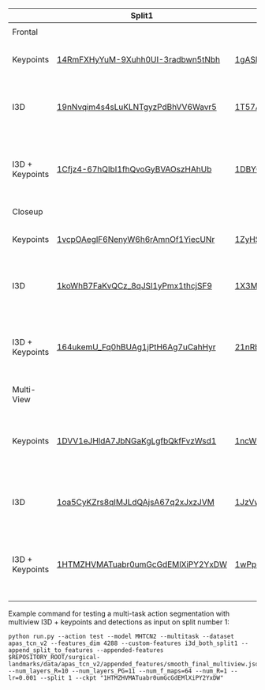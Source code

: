 |                 	| Split1 	| Split2 	| Split3 	| Split4 	| Split5 	| Command Template                                                                                                                                                                                                                                                                                                                                                                                           	|    	
|-----------------	|--------	|--------	|--------	|--------	|--------	|------------------------------------------------------------------------------------------------------------------------------------------------------------------------------------------------------------------------------------------------------------------------------------------------------------------------------------------------------------------------------------------------------------	|
|                 	|        	|        	|        	|        	|        	|                                                                                                                                                                                                                                                                                                                                                                                                            	|    	
| Frontal         	|        	|        	|        	|        	|        	|                                                                                                                                                                                                                                                                                                                                                                                                            	|    	
| Keypoints       	| [14RmFXHyYuM-9Xuhh0UI-3radbwn5tNbh](https://drive.google.com/file/d/14RmFXHyYuM-9Xuhh0UI-3radbwn5tNbh/view?usp=share_link)      	| [1gASBOSBNPQPEi8vLLLNP-kKI3qEI4NVQ](https://drive.google.com/file/d/1gASBOSBNPQPEi8vLLLNP-kKI3qEI4NVQ/view?usp=share_link)      	| [1sLAYXhR6BJUgp8hQDlZb9ew3M-ODpcpD](https://drive.google.com/file/d/1sLAYXhR6BJUgp8hQDlZb9ew3M-ODpcpD/view?usp=share_link)      	| [16krqrBaPmc7LYkCHBdmeIoIXTfcyPFKt](https://drive.google.com/file/d/16krqrBaPmc7LYkCHBdmeIoIXTfcyPFKt/view?usp=share_link)      	| [1sU0dAvfGYYiFD6qpuFcHDQvjtop5TEo_](https://drive.google.com/file/d/1sU0dAvfGYYiFD6qpuFcHDQvjtop5TEo_/view?usp=share_link)      	| python run.py --action test --model MHTCN2 --multitask --dataset apas_tcn_v2 --features_dim 96 --custom-features smooth_final --num_layers_R=10 --num_layers_PG=11 --num_f_maps=64 --num_R=1 --lr=0.001 --split `split_number` --ckpt `ckpt_path_or_id`                                                                                                                                        	|    	
| I3D             	| [19nNvqim4s4sLuKLNTgyzPdBhVV6Wavr5](https://drive.google.com/file/d/19nNvqim4s4sLuKLNTgyzPdBhVV6Wavr5/view?usp=share_link)      	| [1T57A44llXukxm_82ImZ5ByCfZUlNPjqB](https://drive.google.com/file/d/1T57A44llXukxm_82ImZ5ByCfZUlNPjqB/view?usp=share_link)      	| [1RzDnoUiwQZMaO93NiwrC7GUz8Sjs5mX2](https://drive.google.com/file/d/1RzDnoUiwQZMaO93NiwrC7GUz8Sjs5mX2/view?usp=share_link)      	| [1jsDUH4SlAOO1Eyk2aOJmkIDazUZQ8fpX](https://drive.google.com/file/d/1jsDUH4SlAOO1Eyk2aOJmkIDazUZQ8fpX/view?usp=share_link)      	| [17BNBXNDe4s7U1gCJUZKBIEa7XhiO1nZM](https://drive.google.com/file/d/17BNBXNDe4s7U1gCJUZKBIEa7XhiO1nZM/view?usp=share_link)      	| python run.py --action test --model MHTCN2 --multitask --dataset apas_tcn_v2 --features_dim 2048 --custom-features i3d_frontal_split`split_number` --append_split_to_features --num_layers_R=10 --num_layers_PG=11 --num_f_maps=64 --num_R=1 --lr=0.001 --split `split_number` --ckpt `ckpt_path_or_id`                                                                                   	|    	
| I3D + Keypoints 	| [1Cfjz4-67hQIbI1fhQvoGyBVAOszHAhUb](https://drive.google.com/file/d/1Cfjz4-67hQIbI1fhQvoGyBVAOszHAhUb/view?usp=share_link)      	| [1DBYClvG4y9UGSe9fUMvGzU1PTU9D-Ivg](https://drive.google.com/file/d/1DBYClvG4y9UGSe9fUMvGzU1PTU9D-Ivg/view?usp=share_link)      	| [1SQfzM9nvfmSugZHqz7_n4WHVUorbjKRu](https://drive.google.com/file/d/1SQfzM9nvfmSugZHqz7_n4WHVUorbjKRu/view?usp=share_link)      	| [1ByJo41khTG26m7A_6lX-Th8ZLb7C6Lea](https://drive.google.com/file/d/1ByJo41khTG26m7A_6lX-Th8ZLb7C6Lea/view?usp=share_link)      	| [1eOFbDttgnwcRlu-hO23UredA_95lOq0p](https://drive.google.com/file/d/1eOFbDttgnwcRlu-hO23UredA_95lOq0p/view?usp=share_link)      	| python run.py --action test --model MHTCN2 --multitask --dataset apas_tcn_v2 --features_dim 2144 --custom-features i3d_frontal_split`split_number` --append_split_to_features --appended-features $REPOSITORY_ROOT/surgical-landmarks/data/apas_tcn_v2/appended_features/smooth_final.json --num_layers_R=10 --num_layers_PG=11 --num_f_maps=64 --num_R=1 --lr=0.001 --split `split_number` --ckpt `ckpt_path_or_id`         	|   	
| Closeup         	|        	|        	|        	|        	|        	|                                                                                                                                                                                                                                                                                                                                                                                                            	|    	
| Keypoints       	| [1vcpOAeglF6NenyW6h6rAmnOf1YiecUNr](https://drive.google.com/file/d/1vcpOAeglF6NenyW6h6rAmnOf1YiecUNr/view?usp=share_link)      	| [1ZyHSJcJB8CHyx0QmEGucXHOhka-LkgpS](https://drive.google.com/file/d/1ZyHSJcJB8CHyx0QmEGucXHOhka-LkgpS/view?usp=share_link)      	| [14XDy1_b3y3AhEWQ9xSpDnxPIvEwHupx_](https://drive.google.com/file/d/14XDy1_b3y3AhEWQ9xSpDnxPIvEwHupx_/view?usp=share_link)      	| [1umCvgf8M25A5y6DvAd4vcSIQ8GLhFCiQ](https://drive.google.com/file/d/1umCvgf8M25A5y6DvAd4vcSIQ8GLhFCiQ/view?usp=share_link)      	| [1VplNvUYrp91SfKVE7onD6LGygZqynpEg](https://drive.google.com/file/d/1VplNvUYrp91SfKVE7onD6LGygZqynpEg/view?usp=share_link)      	| python run.py --action test --dataset apas_tcn_v2 --custom-features smooth_final_closeup --features_dim 96 --num_layers_R=10 --num_layers_PG=11 --num_f_maps=64 --num_R=1 --lr=0.001 --model MHTCN2 --multitask --split `split_number` --ckpt `ckpt_path_or_id`                                                                                                 	|    	
| I3D             	| [1koWhB7FaKvQCz_8qJSl1yPmx1thcjSF9](https://drive.google.com/file/d/1koWhB7FaKvQCz_8qJSl1yPmx1thcjSF9/view?usp=share_link)      	| [1X3MI21HlRRvl4fkTby5NXrp4hQ8V1FeT](https://drive.google.com/file/d/1X3MI21HlRRvl4fkTby5NXrp4hQ8V1FeT/view?usp=share_link)      	| [1U9hRsPyBHMDIbZnAXxZWtD8nYhPDwPB8](https://drive.google.com/file/d/1U9hRsPyBHMDIbZnAXxZWtD8nYhPDwPB8/view?usp=share_link)      	| [1Qs-Xk-kc3bXlOByZlV6RNrMZ7l7DOSUF](https://drive.google.com/file/d/1Qs-Xk-kc3bXlOByZlV6RNrMZ7l7DOSUF/view?usp=share_link)      	| [1LAuKET3xeFvQzMqMSaNfbWz0Pj1UgDS0](https://drive.google.com/file/d/1LAuKET3xeFvQzMqMSaNfbWz0Pj1UgDS0/view?usp=share_link)      	| python run.py --action test --dataset apas_tcn_v2 --features_dim 2048 --custom-features i3d_closeup_split`split_number` --append_split_to_features --num_layers_R=10 --num_layers_PG=11 --num_f_maps=64 --num_R=1 --lr=0.001 --model MHTCN2 --multitask --split `split_number` --ckpt `ckpt_path_or_id`                                                                                                                    	|    	
| I3D + Keypoints 	| [164ukemU_Fq0hBUAg1jPtH6Ag7uCahHyr](https://drive.google.com/file/d/164ukemU_Fq0hBUAg1jPtH6Ag7uCahHyr/view?usp=share_link)      	| [21nRbjThs6EvSF39WN4IXZcmJYL03EoXXQ](https://drive.google.com/file/d/1nRbjThs6EvSF39WN4IXZcmJYL03EoXXQ/view?usp=share_link)      	| [1kB-gkfVAe-I5kA6zC7UBoafedgRNcqN9](https://drive.google.com/file/d/1kB-gkfVAe-I5kA6zC7UBoafedgRNcqN9/view?usp=share_link)      	| [1AP1Hqm2WXKUXOFNqKf7DEDMNUJRRpswc](https://drive.google.com/file/d/1AP1Hqm2WXKUXOFNqKf7DEDMNUJRRpswc/view?usp=share_link)      	| [1GF9VUbmyWAnWvjWlLeU9ieijnIIiYsf0](https://drive.google.com/file/d/1GF9VUbmyWAnWvjWlLeU9ieijnIIiYsf0/view?usp=share_link)      	| python run.py --action test --model MHTCN2 --multitask --dataset apas_tcn_v2 --features_dim 2144 --custom-features i3d_closeup_split`split_number` --append_split_to_features --appended-features $REPOSITORY_ROOT/surgical-landmarks/data/apas_tcn_v2/appended_features/smooth_final_closeup.json --num_layers_R=10 --num_layers_PG=11 --num_f_maps=64 --num_R=1 --lr=0.001 --split `split_number` --ckpt `ckpt_path_or_id`   	|    	
| Multi-View      	|        	|        	|        	|        	|        	|                                                                                                                                                                                                                                                                                                                                                                                                            	|    	
| Keypoints       	| [1DVV1eJHldA7JbNGaKgLgfbQkfFvzWsd1](https://drive.google.com/file/d/1DVV1eJHldA7JbNGaKgLgfbQkfFvzWsd1/view?usp=share_link)      	| [1ncW1mug-h0VzfgXC0-PdOIsKPBR_RhHo](https://drive.google.com/file/d/1ncW1mug-h0VzfgXC0-PdOIsKPBR_RhHo/view?usp=share_link)      	| [1apvD5Xy1T3KKnWa8kytWTC2yeUwDQrbB](https://drive.google.com/file/d/1apvD5Xy1T3KKnWa8kytWTC2yeUwDQrbB/view?usp=share_link)      	| [14BOuiccElLob0o1tYHvMq4GnLA8zJllD](https://drive.google.com/file/d/14BOuiccElLob0o1tYHvMq4GnLA8zJllD/view?usp=share_link)      	| [12Ex--6z0qU_WvjWebbi2iyaVGVsS2d8L](https://drive.google.com/file/d/12Ex--6z0qU_WvjWebbi2iyaVGVsS2d8L/view?usp=share_link)      	| python run.py --action test --model MHTCN2 --multitask --dataset apas_tcn_v2 --features_dim 192 --appended-features $REPOSITORY_ROOT/surgical-landmarks/data/apas_tcn_v2/appended_features/smooth_final_closeup.json --custom-features smooth_final --num_layers_R=10 --num_layers_PG=11 --num_f_maps=64 --num_R=1 --lr=0.001 --split `split_number` --ckpt `ckpt_path_or_id`                                  	|    	
| I3D             	| [1oa5CyKZrs8qIMJLdQAjsA67q2xJxzJVM](https://drive.google.com/file/d/1oa5CyKZrs8qIMJLdQAjsA67q2xJxzJVM/view?usp=share_link)      	| [1JzVwhOuMpjyHNudnP5MtGEhvQcD77yyK](https://drive.google.com/file/d/1JzVwhOuMpjyHNudnP5MtGEhvQcD77yyK/view?usp=share_link)      	| [1ULEr1LnOQUvgBfTpPCryOV9sYQnvWeQW](https://drive.google.com/file/d/1ULEr1LnOQUvgBfTpPCryOV9sYQnvWeQW/view?usp=share_link)      	| [1YN-o-OazpQdO0wkerXwIDVnelP8LMdBB](https://drive.google.com/file/d/1YN-o-OazpQdO0wkerXwIDVnelP8LMdBB/view?usp=share_link)      	| [1y-TKwUnnMAfe7mB-ZLDb4g0MVG4Cr3Yq](https://drive.google.com/file/d/1y-TKwUnnMAfe7mB-ZLDb4g0MVG4Cr3Yq/view?usp=share_link)      	| python run.py --action test --model MHTCN2 --multitask --dataset apas_tcn_v2 --features_dim 4096 --custom-features i3d_both_split`split_number` --append_split_to_features --num_layers_R=10 --num_layers_PG=11 --num_f_maps=64 --num_R=1 --lr=0.001 --split `split_number` --ckpt `ckpt_path_or_id`                                                                                                                         	|    	
| I3D + Keypoints 	| [1HTMZHVMATuabr0umGcGdEMlXiPY2YxDW](https://drive.google.com/file/d/1HTMZHVMATuabr0umGcGdEMlXiPY2YxDW/view?usp=share_link)      	| [1wPpKHAH_XfvPLsFFuiHn5cK_pKwZ95Ty](https://drive.google.com/file/d/1wPpKHAH_XfvPLsFFuiHn5cK_pKwZ95Ty/view?usp=share_link)      	| [1k7YH0vOaDD2sRW3J43kqjah0Ph5oTaL5](https://drive.google.com/file/d/1k7YH0vOaDD2sRW3J43kqjah0Ph5oTaL5/view?usp=share_link)      	| [1r61h2CvnnY4ULLATFiBgJnz4Y9AWWWJi](https://drive.google.com/file/d/1r61h2CvnnY4ULLATFiBgJnz4Y9AWWWJi/view?usp=share_link)      	| [1hA6DPUG-z7RuBUHLNY0bz9l2Wt62UgYL](https://drive.google.com/file/d/1hA6DPUG-z7RuBUHLNY0bz9l2Wt62UgYL/view?usp=share_link)      	| python run.py --action test --model MHTCN2 --multitask --dataset apas_tcn_v2 --features_dim 4288 --custom-features i3d_both_split`split_number` --append_split_to_features --appended-features $REPOSITORY_ROOT/surgical-landmarks/data/apas_tcn_v2/appended_features/smooth_final_multiview.json --num_layers_R=10 --num_layers_PG=11 --num_f_maps=64 --num_R=1 --lr=0.001 --split `split_number` --ckpt `ckpt_path_or_id`   	|    	

Example command for testing a multi-task action segmentation with multiview I3D + keypoints and detections as input on split number 1:
```
python run.py --action test --model MHTCN2 --multitask --dataset apas_tcn_v2 --features_dim 4288 --custom-features i3d_both_split1 --append_split_to_features --appended-features $REPOSITORY_ROOT/surgical-landmarks/data/apas_tcn_v2/appended_features/smooth_final_multiview.json --num_layers_R=10 --num_layers_PG=11 --num_f_maps=64 --num_R=1 --lr=0.001 --split 1 --ckpt "1HTMZHVMATuabr0umGcGdEMlXiPY2YxDW"
```